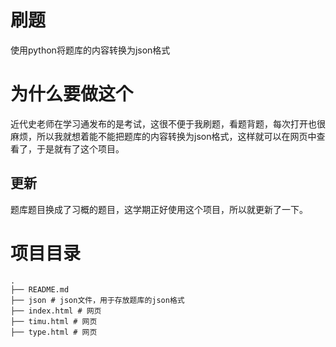 # 刷题
使用python将题库的内容转换为json格式
# 为什么要做这个
近代史老师在学习通发布的是考试，这很不便于我刷题，看题背题，每次打开也很麻烦，所以我就想着能不能把题库的内容转换为json格式，这样就可以在网页中查看了，于是就有了这个项目。

## 更新
题库题目换成了习概的题目，这学期正好使用这个项目，所以就更新了一下。
# 项目目录
```
.
├── README.md
├── json # json文件，用于存放题库的json格式
├── index.html # 网页
├── timu.html # 网页
├── type.html # 网页
```
